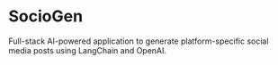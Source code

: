 # SocioGen
Full-stack AI-powered application to generate platform-specific social media posts using LangChain and OpenAI.
